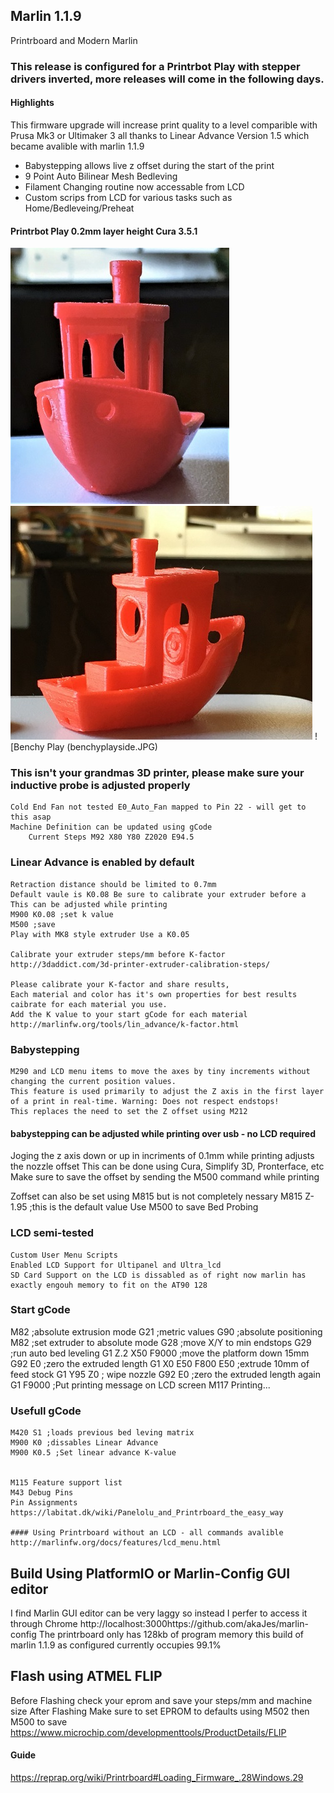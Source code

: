 ## Marlin 1.1.9
Printrboard and Modern Marlin

### This release is configured for a Printrbot Play with stepper drivers inverted, more releases will come in the following days.
#### Highlights
    
   This firmware upgrade will increase print quality to a level comparible with Prusa Mk3 or Ultimaker 3 
   all thanks to Linear Advance Version 1.5 which became avalible with marlin 1.1.9
* Babystepping allows live z offset during the start of the print
* 9 Point Auto Bilinear Mesh Bedleving
* Filament Changing routine now accessable from LCD
* Custom scrips from LCD for various tasks such as Home/Bedleveing/Preheat

#### Printrbot Play 0.2mm layer height Cura 3.5.1
![Benchy Play 0.2mm layer height](benchyplayfront.JPG)
![Benchy Play](benchyplayback.JPG)
![Benchy Play (benchyplayside.JPG)
    
### This isn't your grandmas 3D printer, please make sure your inductive probe is adjusted properly

    Cold End Fan not tested E0_Auto_Fan mapped to Pin 22 - will get to this asap
	Machine Definition can be updated using gCode
    	Current Steps M92 X80 Y80 Z2020 E94.5
	
### Linear Advance is enabled by default
    Retraction distance should be limited to 0.7mm
    Default vaule is K0.08 Be sure to calibrate your extruder before a
    This can be adjusted while printing
    M900 K0.08 ;set k value
    M500 ;save
    Play with MK8 style extruder Use a K0.05
 
    Calibrate your extruder steps/mm before K-factor
    http://3daddict.com/3d-printer-extruder-calibration-steps/
    
    Please calibrate your K-factor and share results, 
    Each material and color has it's own properties for best results caibrate for each material you use.
    Add the K value to your start gCode for each material
    http://marlinfw.org/tools/lin_advance/k-factor.html

### Babystepping
    M290 and LCD menu items to move the axes by tiny increments without changing the current position values. 
    This feature is used primarily to adjust the Z axis in the first layer of a print in real-time. Warning: Does not respect endstops!
    This replaces the need to set the Z offset using M212
    
#### babystepping can be adjusted while printing over usb - no LCD required
Joging the z axis down or up in incriments of 0.1mm while printing adjusts the nozzle offset
This can be done using Cura, Simplify 3D, Pronterface, etc 
Make sure to save the offset by sending the M500 command while printing

Zoffset can also be set using M815 but is not completely nessary
    M815 Z-1.95 ;this is the default value
    Use M500 to save Bed Probing


### LCD semi-tested 
    Custom User Menu Scripts
    Enabled LCD Support for Ultipanel and Ultra_lcd
    SD Card Support on the LCD is dissabled as of right now marlin has exactly engouh memory to fit on the AT90 128


### Start gCode

M82 ;absolute extrusion mode
G21 ;metric values
G90 ;absolute positioning
M82 ;set extruder to absolute mode
G28 ;move X/Y to min endstops
G29 ;run auto bed leveling
G1 Z.2 X50 F9000 ;move the platform down 15mm
G92 E0 ;zero the extruded length
G1 X0 E50 F800 E50 ;extrude 10mm of feed stock
G1 Y95 Z0 ; wipe nozzle
G92 E0 ;zero the extruded length again
G1 F9000
;Put printing message on LCD screen
M117 Printing...

### Usefull gCode
    M420 S1 ;loads previous bed leving matrix
    M900 K0 ;dissables Linear Advance
    M900 K0.5 ;Set linear advance K-value
    
    
    M115 Feature support list
    M43 Debug Pins
    Pin Assignments
    https://labitat.dk/wiki/Panelolu_and_Printrboard_the_easy_way
    
    #### Using Printrboard without an LCD - all commands avalible 
    http://marlinfw.org/docs/features/lcd_menu.html
   
   ## Build Using PlatformIO or Marlin-Config GUI editor
   I find Marlin GUI editor can be very laggy so instead I perfer to access it through Chrome http://localhost:3000https://github.com/akaJes/marlin-config
   The printrboard only has 128kb of program memory this build of marlin 1.1.9 as configured currently occupies 99.1%
   
   ## Flash using ATMEL FLIP
   Before Flashing check your eprom and save your steps/mm and machine size 
   After Flashing Make sure to set EPROM to defaults using M502 then M500 to save
   https://www.microchip.com/developmenttools/ProductDetails/FLIP
   
   #### Guide
   https://reprap.org/wiki/Printrboard#Loading_Firmware_.28Windows.29
